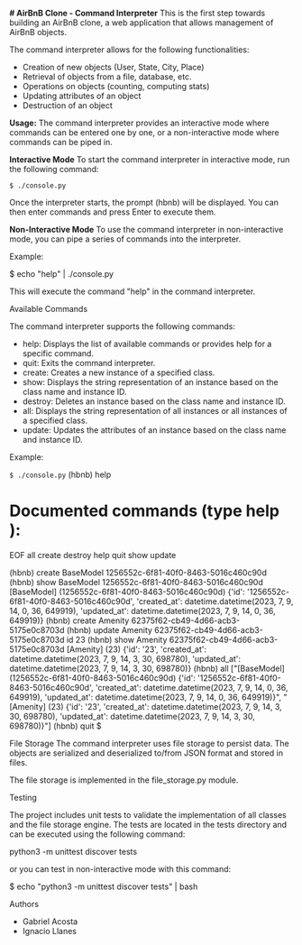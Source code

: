 **# AirBnB Clone - Command Interpreter**
This is the first step towards building an AirBnB clone, a web application that allows management of AirBnB objects.

The command interpreter allows for the following functionalities:
- Creation of new objects (User, State, City, Place)
- Retrieval of objects from a file, database, etc.
- Operations on objects (counting, computing stats)
- Updating attributes of an object
- Destruction of an object

**Usage:**
The command interpreter provides an interactive mode where commands can be entered one by one, or a non-interactive mode where commands can be piped in.

**Interactive Mode**
To start the command interpreter in interactive mode, run the following command:

    $ ./console.py

Once the interpreter starts, the prompt (hbnb) will be displayed. You can then enter commands and press Enter to execute them.

**Non-Interactive Mode**
To use the command interpreter in non-interactive mode, you can pipe a series of commands into the interpreter.

Example:

$ echo "help" | ./console.py

This will execute the command "help" in the command interpreter.

Available Commands

The command interpreter supports the following commands:
- help: Displays the list of available commands or provides help for a specific command.
- quit: Exits the command interpreter.
- create: Creates a new instance of a specified class.
- show: Displays the string representation of an instance based on the class name and instance ID.
- destroy: Deletes an instance based on the class name and instance ID.
- all: Displays the string representation of all instances or all instances of a specified class.
- update: Updates the attributes of an instance based on the class name and instance ID.

Example:

`$ ./console.py`
(hbnb) help

Documented commands (type help <topic>):
========================================
EOF  all  create  destroy  help  quit  show  update

(hbnb) create BaseModel
1256552c-6f81-40f0-8463-5016c460c90d
(hbnb) show BaseModel 1256552c-6f81-40f0-8463-5016c460c90d
[BaseModel] (1256552c-6f81-40f0-8463-5016c460c90d) {'id': '1256552c-6f81-40f0-8463-5016c460c90d', 'created_at': datetime.datetime(2023, 7, 9, 14, 0, 36, 649919), 'updated_at': datetime.datetime(2023, 7, 9, 14, 0, 36, 649919)}
(hbnb) create Amenity
62375f62-cb49-4d66-acb3-5175e0c8703d
(hbnb) update Amenity 62375f62-cb49-4d66-acb3-5175e0c8703d id 23
(hbnb) show Amenity 62375f62-cb49-4d66-acb3-5175e0c8703d
[Amenity] (23) {'id': '23', 'created_at': datetime.datetime(2023, 7, 9, 14, 3, 30, 698780), 'updated_at': datetime.datetime(2023, 7, 9, 14, 3, 30, 698780)}
(hbnb) all
["[BaseModel] (1256552c-6f81-40f0-8463-5016c460c90d) {'id': '1256552c-6f81-40f0-8463-5016c460c90d', 'created_at': datetime.datetime(2023, 7, 9, 14, 0, 36, 649919), 'updated_at': datetime.datetime(2023, 7, 9, 14, 0, 36, 649919)}", "[Amenity] (23) {'id': '23', 'created_at': datetime.datetime(2023, 7, 9, 14, 3, 30, 698780), 'updated_at': datetime.datetime(2023, 7, 9, 14, 3, 30, 698780)}"]
(hbnb) quit
$

File Storage
The command interpreter uses file storage to persist data. The objects are serialized and deserialized to/from JSON format and stored in files.

The file storage is implemented in the file_storage.py module.

Testing

The project includes unit tests to validate the implementation of all classes and the file storage engine. The tests are located in the tests directory and can be executed using the following command:

python3 -m unittest discover tests

or you can test in non-interactive mode with this command: 

$ echo "python3 -m unittest discover tests" | bash

Authors
- Gabriel Acosta
- Ignacio Llanes